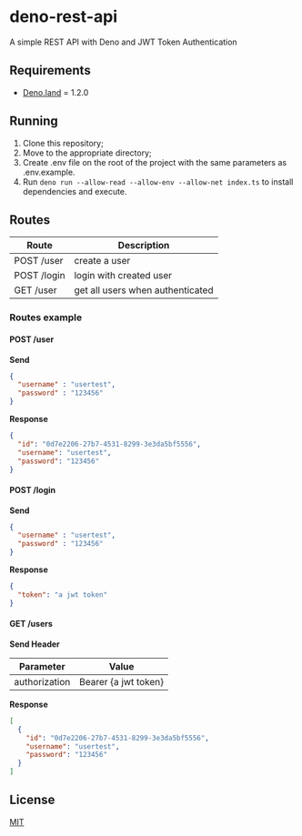 # deno-rest-api

A simple REST API with Deno and JWT Token Authentication

## Requirements

- [Deno.land](https://deno.land/) = 1.2.0

## Running

1. Clone this repository;
2. Move to the appropriate directory;
3. Create .env file on the root of the project with the same parameters as .env.example.
3. Run `deno run --allow-read --allow-env --allow-net index.ts` to install dependencies and execute.

## Routes

| Route                | Description                      |
| -------------------- | -------------------------------- |
| POST /user           | create a user                    |
| POST /login          | login with created user          |
| GET /user            | get all users when authenticated |

### Routes example

#### POST /user

**Send**

```json
{
  "username" : "usertest",
  "password" : "123456"
}
```

**Response**

```json
{
  "id": "0d7e2206-27b7-4531-8299-3e3da5bf5556",
  "username": "usertest",
  "password": "123456"
}
```

#### POST /login

**Send**

```json
{
  "username" : "usertest",
  "password" : "123456"
}
```

**Response**

```json
{
  "token": "a jwt token"
}
```


#### GET /users

**Send Header**

| Parameter            | Value                            |
| -------------------- | -------------------------------- |
| authorization        | Bearer {a jwt token}             |


**Response**
```json
[
  {
    "id": "0d7e2206-27b7-4531-8299-3e3da5bf5556",
    "username": "usertest",
    "password": "123456"
  }
]
```

## License
[MIT](https://choosealicense.com/licenses/mit/)